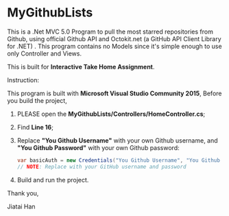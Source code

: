 # MyGithubLists

This is a .Net MVC 5.0 Program to pull the most starred repositories from Github, using official Github API and Octokit.net (a GitHub API Client Library for .NET) . This program contains no Models since it's simple enough to use only Controller and Views.



This is built for **Interactive Take Home Assignment**.



Instruction:

This program is built with **Microsoft Visual Studio Community 2015**, Before you build the project, 

1. PLEASE open the **MyGithubLists/Controllers/HomeController.cs**;

2. Find **Line 16**;

3. Replace **"You Github Username"** with your own Github username, and **"You Github Password"** with your own Github password:

	```c#
	var basicAuth = new Credentials("You Github Username", "You Github Password"); 
	// NOTE: Replace with your GitHub username and password
	```
	
4. Build and run the project.



Thank you,



Jiatai Han